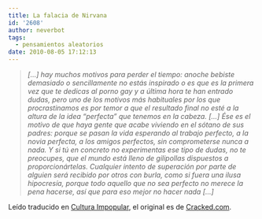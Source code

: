 ```yaml
---
title: La falacia de Nirvana
id: '2608'
author: neverbot
tags:
  - pensamientos aleatorios
date: 2010-08-05 17:12:13
---
```


> _\[...\] hay muchos motivos para perder el tiempo: anoche bebiste demasiado o sencillamente no estás inspirado o es que es la primera vez que te dedicas al porno gay y a última hora te han entrado dudas, pero uno de los motivos más habituales por los que procrastinamos es por temor a que el resultado final no esté a la altura de la idea “perfecta” que tenemos en la cabeza. \[...\] Ése es el motivo de que haya gente que acabe viviendo en el sótano de sus padres: porque se pasan la vida esperando al trabajo perfecto, a la novia perfecta, a los amigos perfectos, sin comprometerse nunca a nada. Y si tú en concreto no experimentas ese tipo de dudas, no te preocupes, que el mundo está lleno de gilipollas dispuestos a proporcionártelas. Cualquier intento de superación por parte de alguien será recibido por otros con burla, como si fuera una ilusa hipocresía, porque todo aquello que no sea perfecto no merece la pena hacerse, así que para eso mejor no hacer nada \[...\]_

Leído traducido en [Cultura Impopular](http://www.culturaimpopular.com/2009/03/iron-monk.html), el original es de [Cracked.com](http://www.cracked.com/article_17142_5-ways-common-sense-lies-you-everyday.html).
